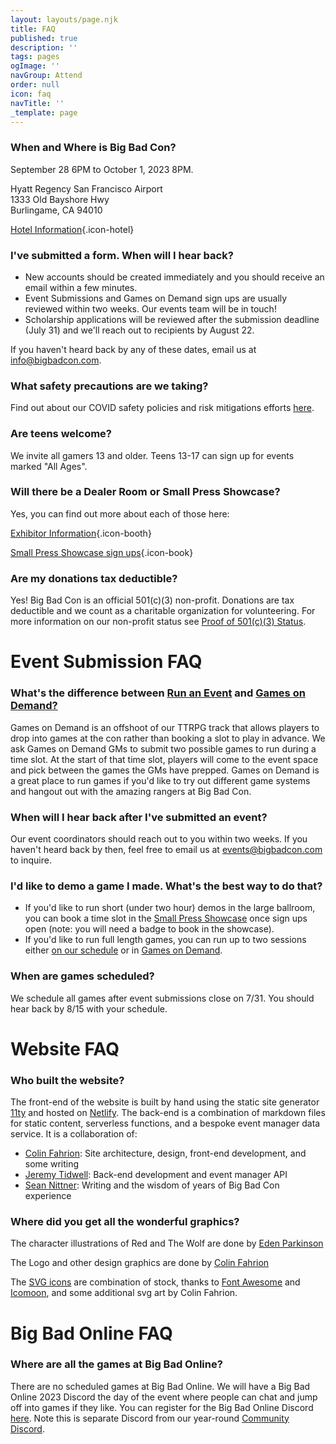 ```yaml
---
layout: layouts/page.njk
title: FAQ
published: true
description: ''
tags: pages
ogImage: ''
navGroup: Attend
order: null
icon: faq
navTitle: ''
_template: page
---
```


### When and Where is Big Bad Con?

September 28 6PM to October 1, 2023 8PM.

Hyatt Regency San Francisco Airport\
1333 Old Bayshore Hwy\
Burlingame, CA 94010

<!--Big Bad Con Group Rate: $139/night ([booking link](https://www.hyatt.com/en-US/group-booking/SFOBU/G-BBC3)) -->

[Hotel Information](/hotel){.icon-hotel}

### I've submitted a form. When will I hear back?

* New accounts should be created immediately and you should receive an email within a few minutes.
* Event Submissions and Games on Demand sign ups are usually reviewed within two weeks. Our events team will be in touch!
* Scholarship applications will be reviewed after the submission deadline (July 31) and we'll reach out to recipients by August 22.

If you haven't heard back by any of these dates, email us at info@bigbadcon.com.

### What safety precautions are we taking?

Find out about our COVID safety policies and risk mitigations efforts [here](/public-health-policy).

### Are teens welcome?

We invite all gamers 13 and older. Teens 13-17 can sign up for events marked "All Ages".

### Will there be a Dealer Room or Small Press Showcase?

Yes, you can find out more about each of those here:

[Exhibitor Information](/exhibitor-information){.icon-booth}

[Small Press Showcase sign ups](/small-press-showcase){.icon-book}

### Are my donations tax deductible?

Yes! Big Bad Con is an official 501(c)(3) non-profit. Donations are tax deductible and we count as a charitable organization for volunteering. For more information on our non-profit status see [Proof of 501(c)(3) Status](/non-profit).

# Event Submission FAQ

### What's the difference between [Run an Event](https://www.bigbadcon.com/run-an-event/) and [Games on Demand?](<> "https://www.bigbadcon.com/games-on-demand/")

Games on Demand is an offshoot of our TTRPG track that allows players to drop into games at the con rather than booking a slot to play in advance. We ask Games on Demand GMs to submit two possible games to run during a time slot. At the start of that time slot, players will come to the event space and pick between the games the GMs have prepped. Games on Demand is a great place to run games if you'd like to try out different game systems and hangout out with the amazing rangers at Big Bad Con.

### When will I hear back after I've submitted an event?

Our event coordinators should reach out to you within two weeks. If you haven't heard back by then, feel free to email us at events@bigbadcon.com to inquire.

### I'd like to demo a game I made. What's the best way to do that?

* If you'd like to run short (under two hour) demos in the large ballroom, you can book a time slot in the [Small Press Showcase](https://www.bigbadcon.com/small-press-showcase/) once sign ups open (note: you will need a badge to book in the showcase).
* If you'd like to run full length games, you can run up to two sessions either [on our schedule](https://www.bigbadcon.com/run-an-event/) or in [Games on Demand](https://www.bigbadcon.com/games-on-demand/).

### When are games scheduled?

We schedule all games after event submissions close on 7/31. You should hear back by 8/15 with your schedule.

# Website FAQ

### Who built the website?

The front-end of the website is built by hand using the static site generator [11ty](https://www.11ty.dev) and hosted on [Netlify](https://www.netlify.com). The back-end is a combination of markdown files for static content, serverless functions, and a bespoke event manager data service. It is a collaboration of:

* [Colin Fahrion](/staff/#colin-fahrion): Site architecture, design, front-end development, and some writing
* [Jeremy Tidwell](/staff/#jeremy-tidwell): Back-end development and event manager API
* [Sean Nittner](/staff/#sean-nittner): Writing and the wisdom of years of Big Bad Con experience

### Where did you get all the wonderful graphics?

The character illustrations of Red and The Wolf are done by [Eden Parkinson](https://eden-parkinson.com)

The Logo and other design graphics are done by [Colin Fahrion](/staff/#colin-fahrion)

The [SVG icons](/icons) are combination of stock, thanks to [Font Awesome](https://fontawesome.com/license) and [Icomoon](https://icomoon.io), and some additional svg art by Colin Fahrion.

# Big Bad Online FAQ

### Where are all the games at Big Bad Online?

There are no scheduled games at Big Bad Online. We will have a Big Bad Online 2023 Discord the day of the event where people can chat and jump off into games if they like. You can register for the Big Bad Online Discord [here](/register). Note this is separate Discord from our year-round [Community Discord](/community-discord).
